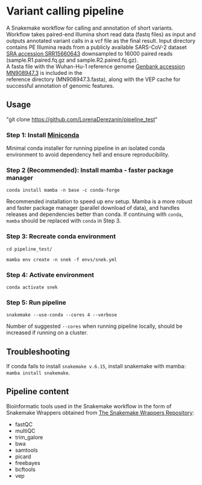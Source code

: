 
# Variant calling pipeline 

A Snakemake workflow for calling and annotation of short variants.<br/> 
Workflow takes paired-end Illumina short read data (fastq files) as input and outputs annotated variant calls in a vcf file as the final result.
Input directory contains PE Illumina reads from a publicly available SARS-CoV-2 dataset [SRA accession SRR15660643](https://www.ncbi.nlm.nih.gov/sra/?term=SRR15660643) downsampled to 16000 paired reads (sample.R1.paired.fq.gz and sample.R2.paired.fq.gz).<br/> 
A fasta file with the Wuhan-Hu-1 reference genome [Genbank accession MN908947.3](https://www.ncbi.nlm.nih.gov/nuccore/MN908947.3) is included in the<br/>
reference directory (MN908947.3.fasta), along with the VEP cache for successful annotation of genomic features.

## Usage

"git clone https://github.com/LorenaDerezanin/pipeline_test"

### Step 1: Install [Miniconda](https://docs.conda.io/en/latest/miniconda.html)

Minimal conda installer for running pipeline in an isolated conda environment to avoid dependency hell and ensure reproducibility.

### Step 2 (Recommended): Install mamba - faster package manager 

`conda install mamba -n base -c conda-forge`

Recommended installation to speed up env setup. Mamba is a more robust and faster package manager (parallel download of data), and handles releases and dependencies better than conda. If continuing with `conda`, `mamba` should be replaced with `conda` in Step 3.

### Step 3: Recreate conda environment

`cd pipeline_test/`<br/>

`mamba env create -n snek -f envs/snek.yml`

### Step 4: Activate environment

`conda activate snek`


### Step 5: Run pipeline

`snakemake --use-conda --cores 4 --verbose`<br/>

Number of suggested `--cores` when running pipeline locally, should be increased if running on a cluster. 


## Troubleshooting

If conda fails to install `snakemake v.6.15`, install snakemake with mamba: `mamba install snakemake`.


## Pipeline content

Bioinformatic tools used in the Snakemake workflow in the form of Snakemake Wrappers obtained from [The Snakemake Wrappers Repository](https://snakemake-wrappers.readthedocs.io/en/stable/):

* fastQC
* multiQC
* trim_galore
* bwa 
* samtools
* picard
* freebayes
* bcftools
* vep


